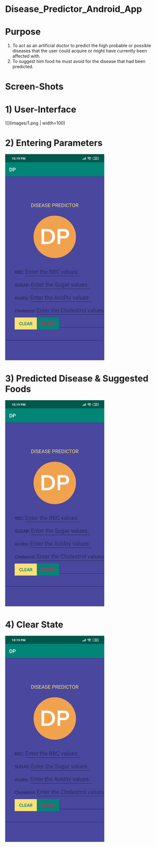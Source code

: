 # Disease_Predictor_Android_App

# Purpose
   1) To act as an artificial doctor to predict the high probable or possible diseases that the user could acquire or might have currently been affected with.
   2) To suggest him food he must avoid for the disease that had been predicted.
   
# Screen-Shots
   
   # 1) User-Interface
   ![](images/1.png | width=100)

  #  2) Entering Parameters
![](images/1.png)
  
  #  3) Predicted Disease & Suggested Foods
![](images/1.png)
  
  #  4) Clear State
![](images/1.png)
  
   
   
